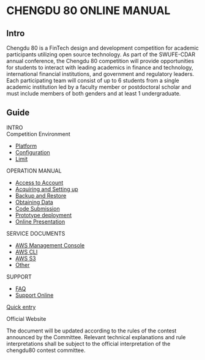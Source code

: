# CHENGDU 80  ONLINE MANUAL

## Intro

Chengdu 80 is a FinTech design and development competition for academic participants utilizing open source technology. As part of the SWUFE-CDAR annual conference, the Chengdu 80 competition will provide opportunities for students to interact with leading academics in finance and technology, international financial institutions, and government and regulatory leaders. Each participating team will consist of up to 6 students from a single academic institution led by a faculty member or postdoctoral scholar and must include members of both genders and at least 1 undergraduate.

## Guide

INTRO  
 Competition Environment

* [Platform](intro/environment/platform.md)
* [Configuration](intro/environment/configuration.md)
* [Limit](intro/environment/limit.md)

OPERATION MANUAL

* [Access to Account](operation-manual/sign-console/)
* [Acquiring and Setting up](operation-manual/sign-ec2.md)
* [Backup and Restore](operation-manual/develops-and-backup.md)
* [Obtaining Data](operation-manual/upload-download-data.md)
* [Code Submission](operation-manual/code-present.md)
* [Prototype deployment](operation-manual/code-release.md)
* [Online Presentation](operation-manual/competitive-platform.md)

SERVICE DOCUMENTS  
- [AWS Management Console](service-documents/aws-management-console.md)  
- [AWS CLI](service-documents/aws-cli.md)  
- [AWS S3](service-documents/aws-s3.md)  
- [Other]()

SUPPORT  
- [FAQ](tech-support/faq.md)  
- [Support Online](tech-support/online-support.md)

[Quick entry](quick-entry.md)

Official Website

The document will be updated according to the rules of the contest announced by the Committee. Relevant technical explanations and rule interpretations shall be subject to the official interpretation of the chengdu80 contest committee.

